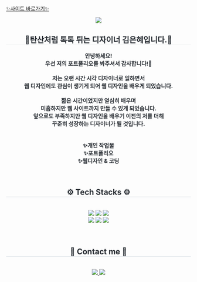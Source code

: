 [✨사이트 바로가기✨](https://portfolio-monnya-mon.vercel.app/)

<div align= "center">
    <img src="https://capsule-render.vercel.app/api?type=cylinder&color=e41b1b&height=120&text=MONNYA%20PORTFOLIO&animation=&fontColor=ffffff&fontSize=40" />
    </div>
    <div align= "center"> 
    <h2 style="border-bottom: 1px solid #d8dee4; color: #282d33;">📢탄산처럼 톡톡 튀는 디자이너 김은혜입니다.📢</h2>  
    <div style="font-weight: 700; font-size: 15px; text-align: center; color: #282d33;"> 
    안녕하세요!<br>우선 저의 포트폴리오를 봐주셔서 감사합니다!🥰<br><br>저는 오랜 시간 시각 디자이너로 일하면서<br>웹 디자인에도 관심이 생기게 되어 웹 디자인을 배우게 되었습니다.<br><br>짧은 시간이었지만 열심히 배우며<br>미흡하지만 웹 사이트까지 만들 수 있게 되었습니다.<br>앞으로도 부족하지만 웹 디자인을 배우기 이전의 저를 더해<br>꾸준히 성장하는 디자이너가 될 것입니다.<br><br><br> ✨개인 작업물<br> ✨포트폴리오 <br> ✨웹디자인 & 코딩 </div><br><br> 
    </div>
    <div align= "center">
    <h2 style="border-bottom: 1px solid #d8dee4; color: #282d33;"> ⚙️ Tech Stacks ⚙️ </h2> <br> 
    <div style="margin: 0 auto; text-align: center;" align= "center"> <img src="https://img.shields.io/badge/jQuery-0769AD?style=for-the-badge&logo=jQuery&logoColor=white">
          <img src="https://img.shields.io/badge/Javascript-F7DF1E?style=for-the-badge&logo=Javascript&logoColor=white">
          <img src="https://img.shields.io/badge/CSS3-1572B6?style=for-the-badge&logo=CSS3&logoColor=white"><br>
          <img src="https://img.shields.io/badge/HTML5-E34F26?style=for-the-badge&logo=HTML5&logoColor=white">
          <img src="https://img.shields.io/badge/Vercel-000000?style=for-the-badge&logo=Vercel&logoColor=white">
          <img src="https://img.shields.io/badge/Github-181717?style=for-the-badge&logo=Github&logoColor=white">
          </div>
    </div><br><br>
    <div align= "center">
    <h2 style="border-bottom: 1px solid #d8dee4; color: #282d33;"> 📧 Contact me 📧 </h2> <br> 
    <div align= "center"> <a href=mailto:eunh5348@gmail.com> <img src="https://img.shields.io/badge/Gmail-EA4335?style=for-the-badge&logo=Gmail&logoColor=white&link=mailto:eunh5348@gmail.com"> </a>
         <a href=https://www.instagram.com/monnya_mon?igsh=ODQ3NDFlb3hrNW1r&utm_source=qr> <img src="https://img.shields.io/badge/Instagram-E4405F?style=for-the-badge&logo=Instagram&logoColor=white&link=https://www.instagram.com/monnya_mon?igsh=ODQ3NDFlb3hrNW1r&utm_source=qr"> </a>
          </div>  <br> 
    <div align= "center">  </div> 
    </div>

